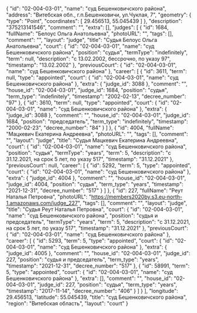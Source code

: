 {
    "id": "02-004-03-01",
    "name": "суд Бешенковичского района",
    "address": "Витебская обл., г.п.Бешенковичи, ул.Чуклая, 7",
    "geometry": {
        "type": "Point",
        "coordinates": [
            29.456513,
            55.045439
        ]
    },
    "description": "375213141546",
    "comment": "",
    "extra": [],
    "judges": [
        {
            "id": 1684,
            "fullName": "Белоус Ольга Анатольевна",
            "photoURL": "",
            "tags": [],
            "comment": "",
            "layout": "judge",
            "title": "Судья Белоус Ольга Анатольевна",
            "court": {
                "id": "02-004-03-01",
                "name": "суд Бешенковичского района",
                "position": "судья",
                "termType": "indefinitely",
                "term": null,
                "description": "c 13.02.2002, бессрочно, по указу 97",
                "timestamp": "13.02.2002"
            },
            "previousCourt": {
                "id": "02-004-03-01",
                "name": "суд Бешенковичского района"
            },
            "career": [
                {
                    "id": 3611,
                    "term": null,
                    "type": "appointed",
                    "court": {
                        "id": "02-004-03-01",
                        "name": "суд Бешенковичского района"
                    },
                    "extra": {
                        "judge_id": 3088
                    },
                    "comment": "",
                    "house_id": "02-004-03-01",
                    "judge_id": 1684,
                    "position": "судья",
                    "term_type": "indefinitely",
                    "timestamp": "2002-02-13",
                    "decree_number": "97"
                },
                {
                    "id": 3610,
                    "term": null,
                    "type": "appointed",
                    "court": {
                        "id": "02-004-03-01",
                        "name": "суд Бешенковичского района"
                    },
                    "extra": {
                        "judge_id": 3088
                    },
                    "comment": "",
                    "house_id": "02-004-03-01",
                    "judge_id": 1684,
                    "position": "председатель",
                    "term_type": "indefinitely",
                    "timestamp": "2000-02-23",
                    "decree_number": "84"
                }
            ]
        },
        {
            "id": 4004,
            "fullName": "Мацкевич Екатерина Андреевна",
            "photoURL": "",
            "tags": [],
            "comment": "",
            "layout": "judge",
            "title": "Судья Мацкевич Екатерина Андреевна",
            "court": {
                "id": "02-004-03-01",
                "name": "суд Бешенковичского района",
                "position": "судья",
                "termType": "years",
                "term": 5,
                "description": "c 31.12.2021, на срок 5 лет, по указу 517",
                "timestamp": "31.12.2021"
            },
            "previousCourt": null,
            "career": [
                {
                    "id": 5292,
                    "term": 5,
                    "type": "appointed",
                    "court": {
                        "id": "02-004-03-01",
                        "name": "суд Бешенковичского района"
                    },
                    "extra": {
                        "judge_id": 4004
                    },
                    "comment": "",
                    "house_id": "02-004-03-01",
                    "judge_id": 4004,
                    "position": "судья",
                    "term_type": "years",
                    "timestamp": "2021-12-31",
                    "decree_number": "517"
                }
            ]
        },
        {
            "id": 227,
            "fullName": "Реут Наталья Петровна",
            "photoURL": "https://members2020by.s3.eu-north-1.amazonaws.com/judge_227",
            "tags": [],
            "comment": "",
            "layout": "judge",
            "title": "Судья Реут Наталья Петровна",
            "court": {
                "id": "02-004-03-01",
                "name": "суд Бешенковичского района",
                "position": "судья и председатель",
                "termType": "years",
                "term": 5,
                "description": "c 31.12.2021, на срок 5 лет, по указу 517",
                "timestamp": "31.12.2021"
            },
            "previousCourt": {
                "id": "02-004-03-01",
                "name": "суд Бешенковичского района"
            },
            "career": [
                {
                    "id": 5293,
                    "term": 5,
                    "type": "appointed",
                    "court": {
                        "id": "02-004-03-01",
                        "name": "суд Бешенковичского района"
                    },
                    "extra": {
                        "judge_id": 4005
                    },
                    "comment": "",
                    "house_id": "02-004-03-01",
                    "judge_id": 227,
                    "position": "судья и председатель",
                    "term_type": "years",
                    "timestamp": "2021-12-31",
                    "decree_number": "517"
                },
                {
                    "id": 58991,
                    "term": 5,
                    "type": "appointed",
                    "court": {
                        "id": "02-004-03-01",
                        "name": "суд Бешенковичского района"
                    },
                    "extra": [],
                    "comment": "",
                    "house_id": "02-004-03-01",
                    "judge_id": 227,
                    "position": "судья",
                    "term_type": "years",
                    "timestamp": "2017-11-14",
                    "decree_number": "406"
                }
            ]
        }
    ],
    "longitude": 29.456513,
    "latitude": 55.045439,
    "title": "суд Бешенковичского района",
    "region": "Витебская область",
    "layout": "court"
}
